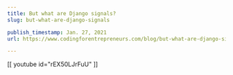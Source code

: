 ```yaml
---
title: But what are Django signals?
slug: but-what-are-django-signals

publish_timestamp: Jan. 27, 2021
url: https://www.codingforentrepreneurs.com/blog/but-what-are-django-signals/

---
```


[[ youtube id="rEX50LJrFuU" ]]